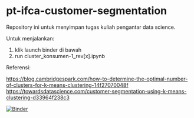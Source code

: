 # pt-ifca-customer-segmentation
Repository ini untuk menyimpan tugas kuliah pengantar data science.

Untuk menjalankan:
1. klik launch binder di bawah
2. run cluster_konsumen-1_rev[x].ipynb

Referensi:

https://blog.cambridgespark.com/how-to-determine-the-optimal-number-of-clusters-for-k-means-clustering-14f27070048f
https://towardsdatascience.com/customer-segmentation-using-k-means-clustering-d33964f238c3

[![Binder](https://mybinder.org/badge_logo.svg)](https://mybinder.org/v2/gh/panoet/pt-ifca-customer-segmentation/main?urlpath=lab)

